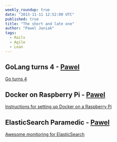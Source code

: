 ```yaml
---
weekly_roundup: true
date: "2013-11-11 12:52:00 UTC"
published: true
title: "The short and late one"
author: "Pawel Janiak"
tags:
  - Rails
  - Agile
  - Lean
---
```


## GoLang turns 4 - [Pawel](/people/pawel-janiak)

[Go turns 4](http://blog.golang.org/4years)

## Docker on Raspberry Pi - [Pawel](/people/pawel-janiak)

[Instructions for setting up Docker on a Raspberry Pi](http://resin.io/docker-on-raspberry-pi/)

## ElasticSearch Paramedic - [Pawel](/people/pawel-janiak)

[Awesome monitoring for ElasticSearch](http://karmi.github.io/elasticsearch-paramedic/)

